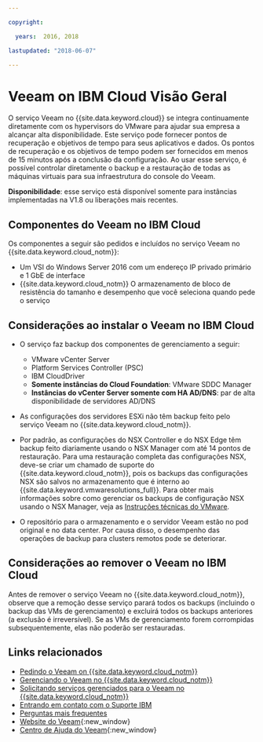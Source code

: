```yaml
---

copyright:

  years:  2016, 2018

lastupdated: "2018-06-07"

---
```


# Veeam on IBM Cloud Visão Geral

O serviço Veeam no {{site.data.keyword.cloud}} se integra continuamente diretamente com os hypervisors do VMware para ajudar sua empresa a alcançar alta disponibilidade. Este serviço pode fornecer pontos de recuperação e objetivos de tempo para seus aplicativos e dados. Os pontos de recuperação e os objetivos de tempo podem ser fornecidos em menos de 15 minutos após a conclusão da configuração. Ao usar esse serviço, é possível controlar diretamente o backup e a restauração de todas as máquinas virtuais para sua infraestrutura do console do Veeam.

**Disponibilidade**: esse serviço está disponível somente para instâncias implementadas na V1.8 ou liberações mais recentes.

## Componentes do Veeam no IBM Cloud

Os componentes a seguir são pedidos e incluídos no serviço Veeam no {{site.data.keyword.cloud_notm}}:
* Um VSI do Windows Server 2016 com um endereço IP privado primário e 1 GbE de interface
* {{site.data.keyword.cloud_notm}} O armazenamento de bloco de resistência do tamanho e desempenho que você seleciona quando pede o serviço

## Considerações ao instalar o Veeam no IBM Cloud

* O serviço faz backup dos componentes de gerenciamento a seguir:
  - VMware vCenter Server
  - Platform Services Controller (PSC)
  - IBM CloudDriver
  - **Somente instâncias do Cloud Foundation**: VMware SDDC Manager
  - **Instâncias do vCenter Server somente com HA AD/DNS**: par de alta disponibilidade de servidores AD/DNS

* As configurações dos servidores ESXi não têm backup feito pelo serviço Veeam no {{site.data.keyword.cloud_notm}}.

* Por padrão, as configurações do NSX Controller e do NSX Edge têm backup feito diariamente usando o NSX Manager com até 14 pontos de restauração. Para uma restauração completa das configurações NSX, deve-se criar um chamado de suporte do {{site.data.keyword.cloud_notm}}, pois os backups das configurações NSX são salvos no armazenamento que é interno ao {{site.data.keyword.vmwaresolutions_full}}. Para obter mais informações sobre como gerenciar os backups de configuração NSX usando o NSX Manager, veja as [Instruções técnicas do VMware](https://pubs.vmware.com/NSX-6/index.jsp#com.vmware.nsx.admin.doc/GUID-72EFCAB1-0B10-4007-A44C-09D38CD960D3.html).
* O repositório para o armazenamento e o servidor Veeam estão no pod original e no data center. Por causa disso, o desempenho das operações de backup para clusters remotos pode se deteriorar.

## Considerações ao remover o Veeam no IBM Cloud

Antes de remover o serviço Veeam no {{site.data.keyword.cloud_notm}}, observe que a remoção desse serviço parará todos os backups (incluindo o backup das VMs de gerenciamento) e excluirá todos os backups anteriores (a exclusão é irreversível). Se as VMs de gerenciamento forem corrompidas subsequentemente, elas não poderão ser restauradas.

## Links relacionados

* [Pedindo o Veeam on {{site.data.keyword.cloud_notm}}](veeam_ordering.html)
* [Gerenciando o Veeam no {{site.data.keyword.cloud_notm}}](managingveeam.html)
* [Solicitando serviços gerenciados para o Veeam no {{site.data.keyword.cloud_notm}}](managing_veeam_services.html)
* [Entrando em contato com o Suporte IBM](../vmonic/trbl_support.html)
* [Perguntas mais frequentes](../vmonic/faq.html)
* [Website do Veeam](https://www.veeam.com/){:new_window}
* [Centro de Ajuda do Veeam](https://www.veeam.com/documentation-guides-datasheets.html){:new_window}
